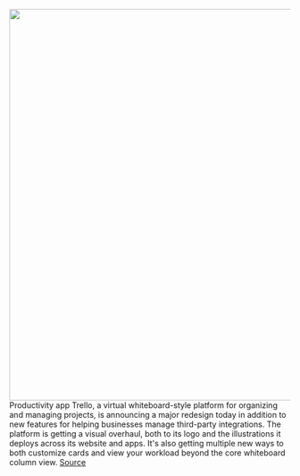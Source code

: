 <img src='https://cdn.vox-cdn.com/thumbor/8ypKifWplhCBe8-rrjlVEYXgaPM=/0x0:2400x1200/1200x800/filters:focal(1008x408:1392x792)/cdn.vox-cdn.com/uploads/chorus_image/image/68825323/trello_redesign.0.png' width='700px' /><br/>
Productivity app Trello, a virtual whiteboard-style platform for organizing and managing projects, is announcing a major redesign today in addition to new features for helping businesses manage third-party integrations. The platform is getting a visual overhaul, both to its logo and the illustrations it deploys across its website and apps. It's also getting multiple new ways to both customize cards and view your workload beyond the core whiteboard column view.
<a href='https://www.theverge.com/2021/2/16/22284873/trello-redesign-new-cards-board-views-remote-work-future'> Source <a/>
